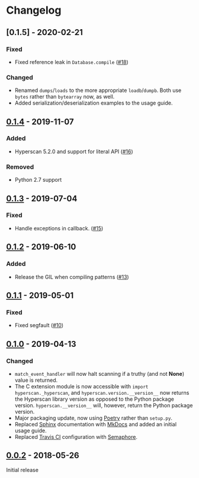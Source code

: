 # Changelog

<!--next-version-placeholder-->

## [0.1.5] - 2020-02-21

### Fixed

- Fixed reference leak in ``Database.compile`` ([#18])

### Changed

- Renamed ``dumps``/``loads`` to the more appropriate
  ``loadb``/``dumpb``. Both use ``bytes`` rather than ``bytearray`` now,
  as well.
- Added serialization/deserialization examples to the usage guide.

## [0.1.4] - 2019-11-07

### Added

- Hyperscan 5.2.0 and support for literal API ([#16])

### Removed

- Python 2.7 support

## [0.1.3] - 2019-07-04

### Fixed

- Handle exceptions in callback. ([#15])

## [0.1.2] - 2019-06-10

### Added

- Release the GIL when compiling patterns ([#13])

## [0.1.1] - 2019-05-01

### Fixed

- Fixed segfault ([#10])

## [0.1.0] - 2019-04-13

### Changed

- ``match_event_handler`` will now halt scanning if a truthy (and
  not **None**) value is returned.
- The C extension module is now accessible with
  ``import hyperscan._hyperscan``, and ``hyperscan.version.__version__``
  now returns the Hyperscan library version as opposed to the Python
  package version. ``hyperscan.__version__`` will, however, return the
  Python package version.
- Major packaging update, now using [Poetry] rather than ``setup.py``.
- Replaced [Sphinx] documentation with [MkDocs] and added an initial
  usage guide.
- Replaced [Travis CI] configuration with [Semaphore].


## [0.0.2] - 2018-05-26

Initial release

[#10]: https://github.com/darvid/python-hyperscan/issues/10
[#13]: https://github.com/darvid/python-hyperscan/issues/13
[#15]: https://github.com/darvid/python-hyperscan/issues/15
[#16]: https://github.com/darvid/python-hyperscan/issues/16
[#18]: https://github.com/darvid/python-hyperscan/issues/18
[MkDocs]: https://www.mkdocs.org/
[Poetry]: https://poetry.eustace.io/
[Semaphore]: https://semaphoreci.com/
[Sphinx]: http://www.sphinx-doc.org/en/master/
[Travis CI]: https://travis-ci.org/
[0.1.4]: https://github.com/darvid/python-hyperscan/releases/tag/v0.1.4
[0.1.3]: https://github.com/darvid/python-hyperscan/releases/tag/v0.1.3
[0.1.2]: https://github.com/darvid/python-hyperscan/releases/tag/v0.1.2
[0.1.1]: https://github.com/darvid/python-hyperscan/releases/tag/v0.1.1
[0.1.0]: https://github.com/darvid/python-hyperscan/releases/tag/v0.1.0
[0.0.2]: https://github.com/darvid/python-hyperscan/releases/tag/v0.0.2
